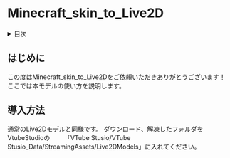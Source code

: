 # Minecraft_skin_to_Live2D

<details>
<summary>目次</summary>
  
  [はじめに](#はじめに)
  [導入方法](#導入方法)
</details>

## はじめに

この度はMinecraft_skin_to_Live2Dをご依頼いただきありがとうございます！  
ここでは本モデルの使い方を説明します。

## 導入方法

通常のLive2Dモデルと同様です。
ダウンロード、解凍したフォルダをVtubeStudioの　　
「VTube Stusio/VTube Stusio_Data/StreamingAssets/Live2DModels」に入れてください。
